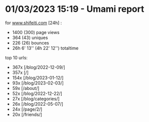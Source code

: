 # 01/03/2023 15:19 - Umami report
for www.shifeiti.com [24h] :

 - 1400 (300) page views
 - 364 (43) uniques
 - 226 (26) bounces
 - 26h 6' 13'' (4h 22' 12'') totaltime


top 10 urls:
 - 367x [/blog/2022-12-09/]
 - 357x [/]
 - 154x [/blog/2023-01-12/]
 - 93x [/blog/2023-02-03/]
 - 59x [/about/]
 - 52x [/blog/2022-12-22/]
 - 27x [/blog/categories/]
 - 26x [/blog/2022-05-07/]
 - 24x [/page/2/]
 - 20x [/friends/]


